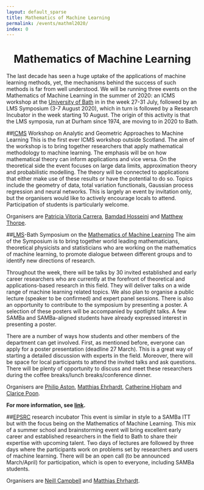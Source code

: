 ```yaml
---
layout: default_sparse
title: Mathematics of Machine Learning
permalink: /events/mathml2020/
index: 0
---
```


<h1 style="text-align: center;" class="pb-2">Mathematics of Machine Learning</h1>

The last decade has seen a huge uptake of the applications of machine learning methods, yet, the mechanisms behind the success of such methods is far from well understood. We will be running three events on the Mathematics of Machine Learning in the summer of 2020: an ICMS workshop at the [University of Bath](http://www.bath.ac.uk) in in the week 27-31 July, followed by an LMS Symposium (3-7 August 2020), which in turn is followed by a Research Incubator in the week starting 10 August. The origin of this activity is that the LMS symposia, run at Durham since 1974, are moving to in 2020 to Bath.
 
 
##[ICMS](https://www.icms.org.uk/) Workshop on Analytic and Geometric Approaches to Machine Learning
This is the first ever ICMS workshop outside Scotland. The aim of the workshop is to bring together researchers that apply mathematical methodology to machine learning. The emphasis will be on how mathematical theory can inform applications and vice versa. On the theoretical side the event focuses on large data limits, approximation theory and probabilistic modelling. The theory will be connected to applications that either make use of these results or have the potential to do so. Topics include the geometry of data, total variation functionals, Gaussian process regression and neural networks. This is largely an event by invitation only, but the organisers would like to actively encourage locals to attend. Participation of students is particularly welcome.

Organisers are [Patricia Vitoria Carrera](https://www.upf.edu/web/etic/entry/-/-/64353/adscripcion/patricia-vitoria), [Bamdad Hosseini](https://bamdadhosseini.org/) and [Matthew Thorpe](https://www.research.manchester.ac.uk/portal/matthew.thorpe-2.html). 

##[LMS](https://www.lms.ac.uk/)-Bath Symposium on the [Mathematics of Machine Learning](https://mathml2020.github.io)
The aim of the Symposium is to bring together world leading mathematicians, theoretical physicists and statisticians who are working on the mathematics of machine learning, to promote dialogue between different groups and to identify new directions of research. 
 
Throughout the week, there will be talks by 30 invited established and early career researchers who are currently at the forefront of theoretical and applications-based research in this field. They will deliver talks on a wide range of machine learning related topics. We also plan to organise a public lecture (speaker to be confirmed) and expert panel sessions. There is also an opportunity to contribute to the symposium by presenting a poster. A selection of these posters will be accompanied by spotlight talks. A few SAMBa and SAMBa-aligned students have already expressed interest in presenting a poster.
 
There are a number of ways how students and other members of the department can get involved. First, as mentioned before, everyone can apply for a poster presentation (deadline 27 March). This is a great way of starting a detailed discussion with experts in the field. Moreover, there will be space for local participants to attend the invited talks and ask questions. There will be plenty of opportunity to discuss and meet these researchers during the coffee breaks/lunch breaks/conference dinner.

Organisers are [Philip Aston](https://www.surrey.ac.uk/people/philip-aston), [Matthias Ehrhardt](https://mehrhardt.github.io/), [Catherine Higham](https://www.gla.ac.uk/schools/computing/staff/catherinehigham/) and [Clarice Poon](https://cmhsp2.github.io/). 

**For more information, see [link](https://mathml2020.github.io).**  

##[EPSRC](https://epsrc.ukri.org/) research incubator
This event is similar in style to a SAMBa ITT but with the focus being on the Mathematics of Machine Learning. This mix of a summer school and brainstorming event will bring excellent early career and established researchers in the field to Bath to share their expertise with upcoming talent. Two days of lectures are followed by three days where the participants work on problems set by researchers and users of machine learning. There will be an open call (to be announced March/April) for participation, which is open to everyone, including SAMBa students.

Organisers are [Neill Campbell](http://cs.bath.ac.uk/~nc537/) and [Matthias Ehrhardt](https://mehrhardt.github.io/). 